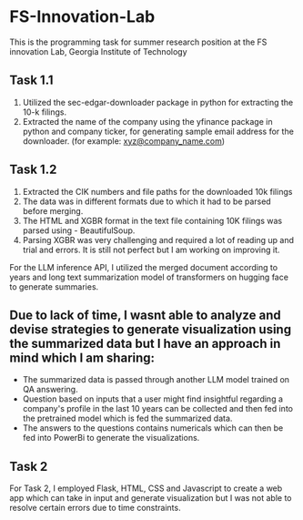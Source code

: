 # FS-Innovation-Lab
This is the programming task for summer research position at the FS innovation Lab, Georgia Institute of Technology

## Task 1.1
1. Utilized the sec-edgar-downloader package in python for extracting the 10-k filings.
2. Extracted the name of the company using the yfinance package in python and company ticker, for generating sample email address for the downloader. (for example: xyz@company_name.com)

## Task 1.2
1. Extracted the CIK numbers and file paths for the downloaded 10k filings
2. The data was in different formats due to which it had to be parsed before merging.
3. The HTML and XGBR format in the text file containing 10K filings was parsed using - BeautifulSoup.
4. Parsing XGBR was very challenging and required a lot of reading up and trial and errors. It is still not perfect but I am working on improving it.

For the LLM inference API, I utilized the merged document according to years and long text summarization model of transformers on hugging face to generate summaries. 

## Due to lack of time, I wasnt able to analyze and devise strategies to generate visualization using the summarized data but I have an approach in mind which I am sharing:
- The summarized data is passed through another LLM model trained on QA answering.
- Question based on inputs that a user might find insightful regarding a company's profile in the last 10 years can be collected and then fed into the pretrained model which is fed the summarized data.
- The answers to the questions contains numericals which can then be fed into PowerBi to generate the visualizations.

## Task 2
For Task 2, I employed Flask, HTML, CSS and Javascript to create a web app which can take in input and generate visualization but I was not able to resolve certain errors due to time constraints. 

